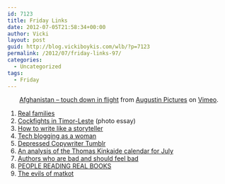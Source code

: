 ```yaml
---
id: 7123
title: Friday Links
date: 2012-07-05T21:58:34+00:00
author: Vicki
layout: post
guid: http://blog.vickiboykis.com/wlb/?p=7123
permalink: /2012/07/friday-links-97/
categories:
  - Uncategorized
tags:
  - Friday
---
```

<p style="text-align: center;">
  <a href="http://vimeo.com/31426899">Afghanistan – touch down in flight</a> from <a href="http://vimeo.com/augustinpictures">Augustin Pictures</a> on <a href="http://vimeo.com">Vimeo</a>.
</p>

  1. <a href="http://www.salon.com/2012/07/04/my_sisters_perfect_life/" target="_blank">Real families</a>
  2. <a href="http://imgur.com/a/u7F5m" target="_blank">Cockfights in Timor-Leste</a> (photo essay)
  3. <a href="http://opinionator.blogs.nytimes.com/2012/06/25/the-voice-of-the-storyteller/" target="_blank">How to write like a storyteller</a>
  4. <a href="http://news.ycombinator.com/item?id=4187121" target="_blank">Tech blogging as a woman</a>
  5. <a href="http://www.depressedcopywriter.com/" target="_blank">Depressed Copywriter Tumblr</a>
  6. <a href="http://www.theawl.com/2012/07/thomas-kinkade-calendar-july" target="_blank">An analysis of the Thomas Kinkaide calendar for July</a>
  7. <a href="http://www.tabletmag.com/scroll/105098/alice-walker-israel-boycott" target="_blank">Authors who are bad and should feel bad</a>
  8. <a href="http://undergroundnewyorkpubliclibrary.com/" target="_blank">PEOPLE READING REAL BOOKS</a>
  9. <a href="http://networkedblogs.com/zuCIX" target="_blank">The evils of matkot</a>